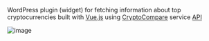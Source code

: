 WordPress plugin (widget) for fetching information about top cryptocurrencies built with [Vue.js](https://vuejs.org/) using [CryptoCompare](https://www.cryptocompare.com/) service [API](https://min-api.cryptocompare.com/)

![image](https://user-images.githubusercontent.com/40216842/154595873-d728d39d-5abe-41af-89bd-93f3c01236c5.png)
